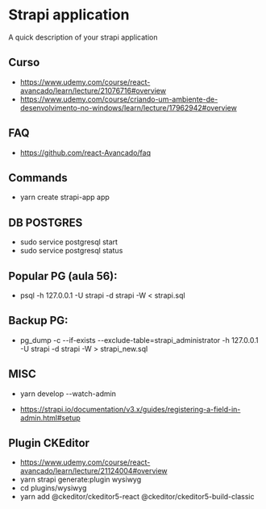 # Strapi application

A quick description of your strapi application

## Curso
- https://www.udemy.com/course/react-avancado/learn/lecture/21076716#overview
- https://www.udemy.com/course/criando-um-ambiente-de-desenvolvimento-no-windows/learn/lecture/17962942#overview
## FAQ
- https://github.com/react-Avancado/faq

## Commands
- yarn create strapi-app app

## DB POSTGRES
- sudo service postgresql start
- sudo service postgresql status

## Popular PG (aula 56):
- psql -h 127.0.0.1 -U strapi -d strapi -W < strapi.sql
## Backup PG:
- pg_dump -c --if-exists --exclude-table=strapi_administrator -h 127.0.0.1 -U strapi -d strapi -W > strapi_new.sql


## MISC
- yarn develop --watch-admin

- https://strapi.io/documentation/v3.x/guides/registering-a-field-in-admin.html#setup

## Plugin CKEditor
- https://www.udemy.com/course/react-avancado/learn/lecture/21124004#overview 
- yarn strapi generate:plugin wysiwyg
- cd plugins/wysiwyg
- yarn add @ckeditor/ckeditor5-react @ckeditor/ckeditor5-build-classic


